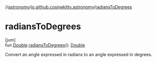 //[astronomy](../../index.md)/[io.github.cosinekitty.astronomy](index.md)/[radiansToDegrees](radians-to-degrees.md)

# radiansToDegrees

[jvm]\
fun [Double](https://kotlinlang.org/api/latest/jvm/stdlib/kotlin/-double/index.html).[radiansToDegrees](radians-to-degrees.md)(): [Double](https://kotlinlang.org/api/latest/jvm/stdlib/kotlin/-double/index.html)

Convert an angle expressed in radians to an angle expressed in degrees.
